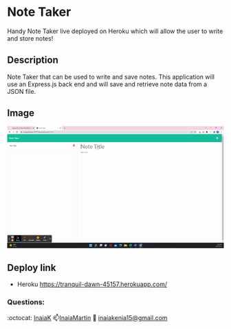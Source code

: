     
# Note Taker
Handy Note Taker live deployed on Heroku which will allow the user to write and store notes!

## Description
 Note Taker that can be used to write and save notes. This application will use an Express.js back end and will save and retrieve note data from a JSON file.

## Image
<img src="https://github.com/InaiaK/Note-Taker/blob/main/Untitled_%20Sep%2026%2C%202022%207_57%20PM.gif">


## Deploy link
- Heroku https://tranquil-dawn-45157.herokuapp.com/


### Questions:
 :octocat: [InaiaK](https://github.com/inaia@gmail.com)
 📫[InaiaMartin](https://www.linkedin.com/in/inai%C3%A1-martin100000/) 
 :email: inaiakenia15@gmail.com
